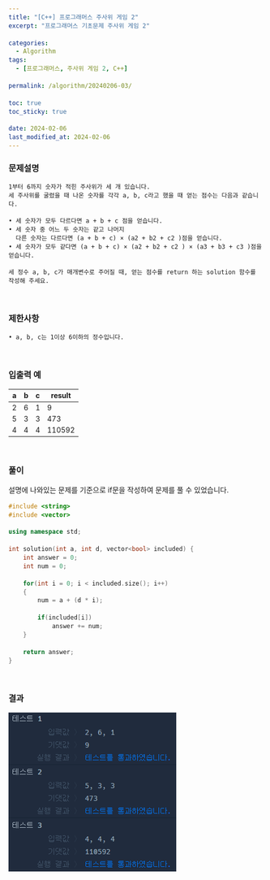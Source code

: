 ```yaml
---
title: "[C++] 프로그래머스 주사위 게임 2"
excerpt: "프로그래머스 기초문제 주사위 게임 2"

categories:
  - Algorithm
tags:
  - [프로그래머스, 주사위 게임 2, C++]

permalink: /algorithm/20240206-03/

toc: true
toc_sticky: true

date: 2024-02-06
last_modified_at: 2024-02-06
---
```


### 문제설명

    1부터 6까지 숫자가 적힌 주사위가 세 개 있습니다.
    세 주사위를 굴렸을 때 나온 숫자를 각각 a, b, c라고 했을 때 얻는 점수는 다음과 같습니다.

    • 세 숫자가 모두 다르다면 a + b + c 점을 얻습니다.
    • 세 숫자 중 어느 두 숫자는 같고 나머지
      다른 숫자는 다르다면 (a + b + c) × (a2 + b2 + c2 )점을 얻습니다.
    • 세 숫자가 모두 같다면 (a + b + c) × (a2 + b2 + c2 ) × (a3 + b3 + c3 )점을 얻습니다.

    세 정수 a, b, c가 매개변수로 주어질 때, 얻는 점수를 return 하는 solution 함수를 작성해 주세요.


<br/>

### 제한사항

    • a, b, c는 1이상 6이하의 정수입니다.

<br/>

### 입출력 예

|a|b|c|result|
|---|---|---|---|
|2|6|1|9|
|5|3|3|473|
|4|4|4|110592|

<br/>

### 풀이

설명에 나와있는 문제를 기준으로 if문을 작성하여 문제를 풀 수 있었습니다.

```cpp
#include <string>
#include <vector>

using namespace std;

int solution(int a, int d, vector<bool> included) {
    int answer = 0;
    int num = 0;
    
    for(int i = 0; i < included.size(); i++)
    {
        num = a + (d * i);
        
        if(included[i])
            answer += num;
    }
    
    return answer;
}
```

<br/>

### 결과
![코드 실행결과](/assets/images/posts_img/20240206-03/001.png "코드 실행결과")